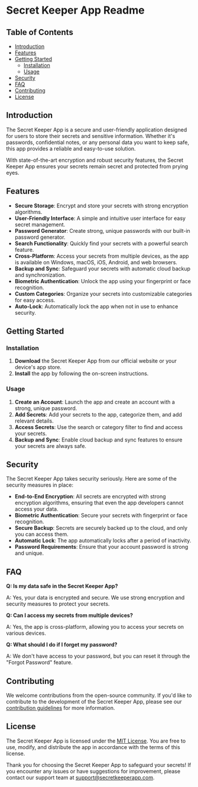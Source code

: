 # Secret Keeper App Readme

## Table of Contents

- [Introduction](#introduction)
- [Features](#features)
- [Getting Started](#getting-started)
  - [Installation](#installation)
  - [Usage](#usage)
- [Security](#security)
- [FAQ](#faq)
- [Contributing](#contributing)
- [License](#license)

## Introduction

The Secret Keeper App is a secure and user-friendly application designed for users to store their secrets and sensitive information. Whether it's passwords, confidential notes, or any personal data you want to keep safe, this app provides a reliable and easy-to-use solution. 

With state-of-the-art encryption and robust security features, the Secret Keeper App ensures your secrets remain secret and protected from prying eyes.

## Features

- **Secure Storage**: Encrypt and store your secrets with strong encryption algorithms.
- **User-Friendly Interface**: A simple and intuitive user interface for easy secret management.
- **Password Generator**: Create strong, unique passwords with our built-in password generator.
- **Search Functionality**: Quickly find your secrets with a powerful search feature.
- **Cross-Platform**: Access your secrets from multiple devices, as the app is available on Windows, macOS, iOS, Android, and web browsers.
- **Backup and Sync**: Safeguard your secrets with automatic cloud backup and synchronization.
- **Biometric Authentication**: Unlock the app using your fingerprint or face recognition.
- **Custom Categories**: Organize your secrets into customizable categories for easy access.
- **Auto-Lock**: Automatically lock the app when not in use to enhance security.

## Getting Started

### Installation

1. **Download** the Secret Keeper App from our official website or your device's app store.
2. **Install** the app by following the on-screen instructions.

### Usage

1. **Create an Account**: Launch the app and create an account with a strong, unique password.
2. **Add Secrets**: Add your secrets to the app, categorize them, and add relevant details.
3. **Access Secrets**: Use the search or category filter to find and access your secrets.
4. **Backup and Sync**: Enable cloud backup and sync features to ensure your secrets are always safe.

## Security

The Secret Keeper App takes security seriously. Here are some of the security measures in place:

- **End-to-End Encryption**: All secrets are encrypted with strong encryption algorithms, ensuring that even the app developers cannot access your data.
- **Biometric Authentication**: Secure your secrets with fingerprint or face recognition.
- **Secure Backup**: Secrets are securely backed up to the cloud, and only you can access them.
- **Automatic Lock**: The app automatically locks after a period of inactivity.
- **Password Requirements**: Ensure that your account password is strong and unique.

## FAQ

**Q: Is my data safe in the Secret Keeper App?**

A: Yes, your data is encrypted and secure. We use strong encryption and security measures to protect your secrets.

**Q: Can I access my secrets from multiple devices?**

A: Yes, the app is cross-platform, allowing you to access your secrets on various devices.

**Q: What should I do if I forget my password?**

A: We don't have access to your password, but you can reset it through the "Forgot Password" feature.

## Contributing

We welcome contributions from the open-source community. If you'd like to contribute to the development of the Secret Keeper App, please see our [contribution guidelines](CONTRIBUTING.md) for more information.

## License

The Secret Keeper App is licensed under the [MIT License](LICENSE.md). You are free to use, modify, and distribute the app in accordance with the terms of this license.

Thank you for choosing the Secret Keeper App to safeguard your secrets! If you encounter any issues or have suggestions for improvement, please contact our support team at support@secretkeeperapp.com.
